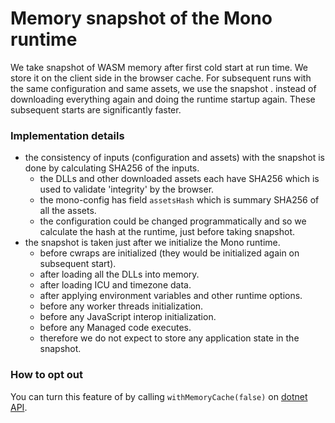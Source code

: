 # Memory snapshot of the Mono runtime #

We take snapshot of WASM memory after first cold start at run time​.
We store it on the client side in the browser cache.
For subsequent runs with the same configuration and same assets, we use the snapshot .
instead of downloading everything again and doing the runtime startup again.
These subsequent starts are significantly faster.

### Implementation details

- the consistency of inputs (configuration and assets) with the snapshot is done by calculating SHA256 of the inputs.
    - the DLLs and other downloaded assets each have SHA256 which is used to validate 'integrity' by the browser.
    - the mono-config has field `assetsHash` which is summary SHA256 of all the assets.
    - the configuration could be changed programmatically and so we calculate the hash at the runtime, just before taking snapshot.
- the snapshot is taken just after we initialize the Mono runtime.
    - before cwraps are initialized (they would be initialized again on subsequent start).
    - after loading all the DLLs into memory.
    - after loading ICU and timezone data.
    - after applying environment variables and other runtime options.
    - before any worker threads initialization.
    - before any JavaScript interop initialization.
    - before any Managed code executes.
    - therefore we do not expect to store any application state in the snapshot.

### How to opt out
You can turn this feature of by calling `withMemoryCache(false)` on [dotnet API](https://github.com/dotnet/runtime/blob/main/src/mono/wasm/runtime/dotnet.d.ts).


